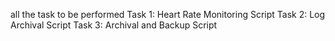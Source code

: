 all the task to be performed
Task 1: Heart Rate Monitoring Script
Task 2: Log Archival Script
Task 3: Archival and Backup Script

